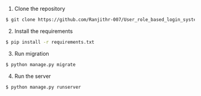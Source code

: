  1. Clone the repository

```bash
$ git clone https://github.com/Ranjithr-007/User_role_based_login_system
```
  2. Install the requirements

```bash
$ pip install -r requirements.txt
```
  3. Run migration

```bash
$ python manage.py migrate
```

  4. Run the server

```bash
$ python manage.py runserver
```
